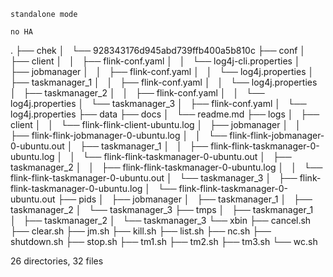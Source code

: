 ```
standalone mode
```

```
no HA
```




.
├── chek
│   └── 928343176d945abd739ffb400a5b810c
├── conf
│   ├── client
│   │   ├── flink-conf.yaml
│   │   └── log4j-cli.properties
│   ├── jobmanager
│   │   ├── flink-conf.yaml
│   │   └── log4j.properties
│   ├── taskmanager_1
│   │   ├── flink-conf.yaml
│   │   └── log4j.properties
│   ├── taskmanager_2
│   │   ├── flink-conf.yaml
│   │   └── log4j.properties
│   └── taskmanager_3
│       ├── flink-conf.yaml
│       └── log4j.properties
├── data
├── docs
│   └── readme.md
├── logs
│   ├── client
│   │   └── flink-flink-client-ubuntu.log
│   ├── jobmanager
│   │   ├── flink-flink-jobmanager-0-ubuntu.log
│   │   └── flink-flink-jobmanager-0-ubuntu.out
│   ├── taskmanager_1
│   │   ├── flink-flink-taskmanager-0-ubuntu.log
│   │   └── flink-flink-taskmanager-0-ubuntu.out
│   ├── taskmanager_2
│   │   ├── flink-flink-taskmanager-0-ubuntu.log
│   │   └── flink-flink-taskmanager-0-ubuntu.out
│   └── taskmanager_3
│       ├── flink-flink-taskmanager-0-ubuntu.log
│       └── flink-flink-taskmanager-0-ubuntu.out
├── pids
│   ├── jobmanager
│   ├── taskmanager_1
│   ├── taskmanager_2
│   └── taskmanager_3
├── tmps
│   ├── taskmanager_1
│   ├── taskmanager_2
│   └── taskmanager_3
└── xbin
    ├── cancel.sh
    ├── clear.sh
    ├── jm.sh
    ├── kill.sh
    ├── list.sh
    ├── nc.sh
    ├── shutdown.sh
    ├── stop.sh
    ├── tm1.sh
    ├── tm2.sh
    ├── tm3.sh
    └── wc.sh

26 directories, 32 files
